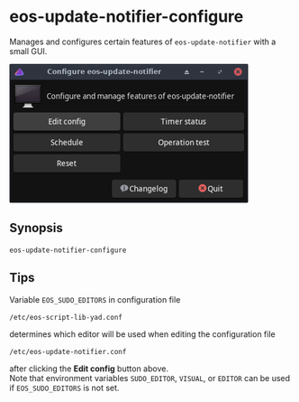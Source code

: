 # eos-update-notifier-configure

Manages and configures certain features of `eos-update-notifier` with a small GUI.

![](eos-update-notifier-configure.png)

## Synopsis
```
eos-update-notifier-configure
```
## Tips
Variable `EOS_SUDO_EDITORS` in configuration file
```
/etc/eos-script-lib-yad.conf
```
determines which editor will be used when editing the configuration file
```
/etc/eos-update-notifier.conf
```
after clicking the **Edit config** button above.<br>
Note that environment variables `SUDO_EDITOR`, `VISUAL`, or `EDITOR` can be used if `EOS_SUDO_EDITORS` is not set.
